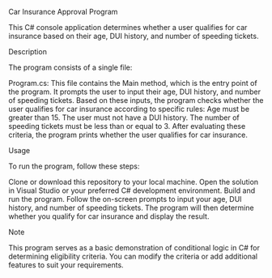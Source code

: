 Car Insurance Approval Program

This C# console application determines whether a user qualifies for car insurance based on their age, DUI history, and number of speeding tickets.

Description

The program consists of a single file:

Program.cs: This file contains the Main method, which is the entry point of the program. It prompts the user to input their age, DUI history, and number of speeding tickets. Based on these inputs, the program checks whether the user qualifies for car insurance according to specific rules:
Age must be greater than 15.
The user must not have a DUI history.
The number of speeding tickets must be less than or equal to 3.
After evaluating these criteria, the program prints whether the user qualifies for car insurance.

Usage

To run the program, follow these steps:

Clone or download this repository to your local machine.
Open the solution in Visual Studio or your preferred C# development environment.
Build and run the program.
Follow the on-screen prompts to input your age, DUI history, and number of speeding tickets.
The program will then determine whether you qualify for car insurance and display the result.

Note

This program serves as a basic demonstration of conditional logic in C# for determining eligibility criteria. You can modify the criteria or add additional features to suit your requirements.
